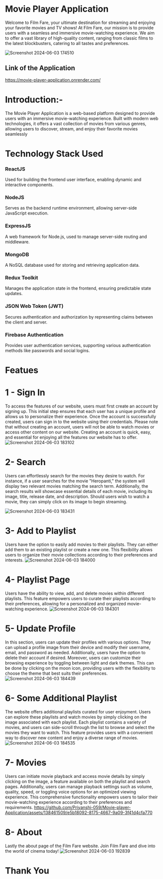 # Movie Player Application
Welcome to Film Fare, your ultimate destination for streaming and enjoying your favorite movies and TV shows!
At Film Fare, our mission is to provide users with a seamless and immersive movie-watching experience. We aim to offer a vast library of high-quality content, 
ranging from classic films to the latest blockbusters, catering to all tastes and preferences.

![Screenshot 2024-06-03 174510](https://github.com/Priyanshi-059/Movie-player-Application/assets/138461509/8b50e690-d962-48c4-9646-31d5ba1c29e3)


## Link of the Application 

https://movie-player-application.onrender.com/

# Introduction:-
The Movie Player Application is a web-based platform designed to provide users with an immersive movie-watching experience. Built with modern web technologies, 
it offers a vast collection of movies from various genres, allowing users to discover, stream, and enjoy their favorite movies seamlessly


# Technology Stack Used    
### ReactJS
Used for building the frontend user interface, enabling dynamic and interactive components.
### NodeJS
Serves as the backend runtime environment, allowing server-side JavaScript execution.
### ExpressJS
A web framework for Node.js, used to manage server-side routing and middleware.
### MongoDB
A NoSQL database used for storing and retrieving application data.
### Redux Toolkit
Manages the application state in the frontend, ensuring predictable state updates.
### JSON Web Token (JWT)
Secures authentication and authorization by representing claims between the client and server.
### Firebase Authentication
Provides user authentication services, supporting various authentication methods like passwords and social logins.


# Featues

# 1 - Sign In 
To access the features of our website, users must first create an account by signing up. This initial step ensures that each user has a unique profile and allows us to personalize their experience. Once the account is successfully created, users can sign in to the website using their credentials. Please note that without creating an account, users will not be able to watch movies or access other content on our website. Creating an account is quick, easy, and essential for enjoying all the features our website has to offer.
![Screenshot 2024-06-03 183102](https://github.com/Priyanshi-059/Movie-player-Application/assets/138461509/1c765bdc-ef17-4d6a-8b5e-6c4caff3038e)

# 2- Search
Users can effortlessly search for the movies they desire to watch. For instance, if a user searches for the movie "Heropanti," the system will display two relevant movies matching the search term. Additionally, the search results will showcase essential details of each movie, including its image, title, release date, and description. Should users wish to watch a movie, they can simply click on its image to begin streaming.

![Screenshot 2024-06-03 183431](https://github.com/Priyanshi-059/Movie-player-Application/assets/138461509/c34e34fc-6c3e-4a74-b35c-ff6636999d15)

# 3- Add to Playlist 
Users have the option to easily add movies to their playlists. They can either add them to an existing playlist or create a new one. This flexibility allows users to organize their movie collections according to their preferences and interests.
![Screenshot 2024-06-03 184000](https://github.com/Priyanshi-059/Movie-player-Application/assets/138461509/16a90d94-6107-4977-a1cb-7f400c75abfa)

# 4- Playlist Page
Users have the ability to view, add, and delete movies within different playlists. This feature empowers users to curate their playlists according to their preferences, allowing for a personalized and organized movie-watching experience.
![Screenshot 2024-06-03 184301](https://github.com/Priyanshi-059/Movie-player-Application/assets/138461509/3773a02a-7f43-442b-8e3d-1d7e6cb72d02)
 
 # 5- Update Profile
In this section, users can update their profiles with various options. They can upload a profile image from their device and modify their username, email, and password as needed. Additionally, users have the option to delete their account if desired.
Moreover, users can customize their browsing experience by toggling between light and dark themes. This can be done by clicking on the moon icon, providing users with the flexibility to choose the theme that best suits their preferences.
![Screenshot 2024-06-03 184439](https://github.com/Priyanshi-059/Movie-player-Application/assets/138461509/d823207a-113e-4774-82c7-a79e5f242c7b)

# 6- Some Additional Playlist 
The website offers additional playlists curated for user enjoyment. Users can explore these playlists and watch movies by simply clicking on the image associated with each playlist. Each playlist contains a variety of movies, and users can side-scroll through the list to browse and select the movies they want to watch. This feature provides users with a convenient way to discover new content and enjoy a diverse range of movies.
![Screenshot 2024-06-03 184535](https://github.com/Priyanshi-059/Movie-player-Application/assets/138461509/1e9595a6-f0cf-48f1-9973-6936ef084e24)

# 7- Movies 
Users can initiate movie playback and access movie details by simply clicking on the image, a feature available on both the playlist and search pages. Additionally, users can manage playback settings such as volume, quality, speed, or toggling voice options for an optimized viewing experience. This comprehensive functionality empowers users to tailor their movie-watching experience according to their preferences and requirements.
https://github.com/Priyanshi-059/Movie-player-Application/assets/138461509/e5b18092-8175-4667-9a09-3f41d4cfa770

# 8- About
Lastly the about page of the Film Fare website. Join Film Fare and dive into the world of cinema today!
![Screenshot 2024-06-03 192839](https://github.com/Priyanshi-059/Movie-player-Application/assets/138461509/d1c3f334-59dd-4a6c-8b9b-fdb9edcedbdb)


#              Thank You









